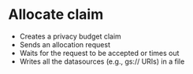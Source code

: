 # Allocate claim

- Creates a privacy budget claim
- Sends an allocation request
- Waits for the request to be accepted or times out
- Writes all the datasources (e.g., gs:// URIs) in a file